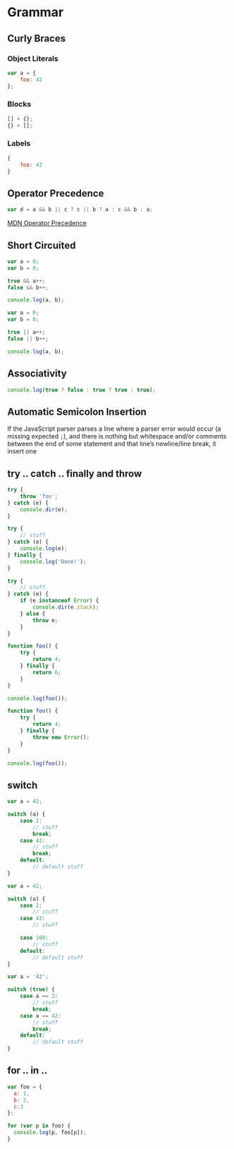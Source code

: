 # Grammar

## Curly Braces

### Object Literals

```js
var a = {
	foo: 42
};
```

### Blocks

```js
[] + {};
{} + [];
```

### Labels

```js
{
	foo: 42
}
```


## Operator Precedence

```js
var d = a && b || c ? c || b ? a : c && b : a;
```

[MDN Operator Precedence](https://developer.mozilla.org/en-US/docs/Web/JavaScript/Reference/Operators/Operator_Precedence)


## Short Circuited

```js
var a = 0;
var b = 0;

true && a++;
false && b++;

console.log(a, b);
```

```js
var a = 0;
var b = 0;

true || a++;
false || b++;

console.log(a, b);
```


## Associativity

```js
console.log(true ? false : true ? true : true);
```

## Automatic Semicolon Insertion

If the JavaScript parser parses a line where a parser error would occur
(a missing expected `;`),
and there is nothing but whitespace and/or comments between the end of some statement
and that line’s newline/line break, it insert one


## try .. catch .. finally and throw

```js
try {
    throw 'foo';
} catch (e) {
    console.dir(e);
}
```

```js
try {
	// stuff
} catch (e) {
    console.log(e);
} finally {
	console.log('Done!');
}
```

```js
try {
    // stuff
} catch (e) {
	if (e instanceof Error) {
	    console.dir(e.stack);
	} else {
		throw e;
	}
}
```

```js
function foo() {
	try {
		return 4;
	} finally {
		return 6;
	}
}

console.log(foo());
```

```js
function foo() {
	try {
		return 4;
	} finally {
		throw new Error();
	}
}

console.log(foo());
```


## switch

```js
var a = 42;

switch (a) {
	case 2:
		// stuff
		break;
	case 42:
		// stuff
		break;
	default:
		// default stuff
}
```

```js
var a = 42;

switch (a) {
	case 2:
		// stuff
	case 42:
		// stuff

	case 100:
		// stuff
	default:
		// default stuff
}
```

```js
var a = '42';

switch (true) {
	case a == 2:
		// stuff
		break;
	case a == 42:
		// stuff
		break;
	default:
		// default stuff
}
```
## for .. in ..

```js
var foo = {
  a: 1,
  b: 2,
  c:3
};

for (var p in foo) {
  console.log(p, foo[p]);
}
```

